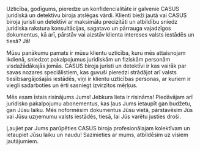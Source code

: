 Uzticība, godīgums, pieredze un konfidencialitāte ir galvenie CASUS juridiskā un detektīvu biroja atslēgas vārdi. Klienti bieži jautā vai CASUS biroja juristi un detektīvi ar maksimālu precizitāti un atbildību sniedz juridiska rakstura konsultācijas, sagatavo un pārrauga vajadzīgos dokumentus, kā arī, pārstāv vai aizstāv klienta intereses valsts iestādēs un tiesā? Jā!<br/>

Mūsu panākumu pamats ir mūsu klientu uzticība, kuru mēs attaisnojam ikdienā, sniedzot pakalpojumus juridiskām un fiziskām personām visdažādākajās jomās. CASUS biroja juristi un detektīvi ir kas vairāk par savas nozares speciālistiem, kas guvuši pieredzi strādājot arī valsts tiesībsargājošajās iestādēs, viņi ir klientu uzticības personas, ar kuriem ir viegli sadarboties un ērti sasniegt izvirzītos mēŗķus.

Mēs esam īstais risinājums Jums! Jebkura lieta ir risināma! Piedāvājam arī juridisko pakalpojumu abonementus, kas ļaus Jums ietaupīt gan budžetu, gan Jūsu laiku. Mēs noformēsim dokumentus Jūsu vietā, pārstavēsim Jūs vai Jūsu uzņemumu valsts iestādēs, tiesā, lai Jūs varētu justies droši.<br/>

Ļaujiet par Jums parūpēties CASUS biroja profesionālajam kolektīvam un ietaupiet Jūsu laiku un naudu! Sazinieties ar mums, atbildēsim uz visiem jautājumiem. 
<!-- Google tag (gtag.js) -->
<script async src="https://www.googletagmanager.com/gtag/js?id=AW-11072310083"></script>
<script>
  window.dataLayer = window.dataLayer || [];
  function gtag(){dataLayer.push(arguments);}
  gtag('js', new Date());

  gtag('config', 'AW-11072310083');
</script>

